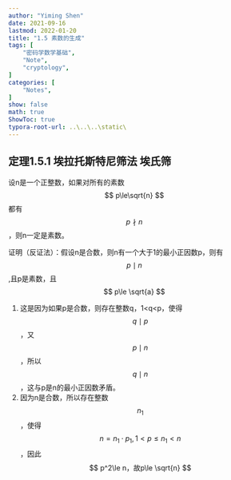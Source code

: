 ```yaml
---
author: "Yiming Shen"
date: 2021-09-16
lastmod: 2022-01-20
title: "1.5 素数的生成"
tags: [
    "密码学数学基础",
    "Note",
    "cryptology",
]
categories: [
    "Notes",
]
show: false
math: true
ShowToc: true
typora-root-url: ..\..\..\static\
---
```


## 定理1.5.1 埃拉托斯特尼筛法 埃氏筛

设n是一个正整数，如果对所有的素数   $$  p\le\sqrt{n}    $$  都有  $$    p\nmid n  $$ ，则n一定是素数。

证明（反证法）：假设n是合数，则n有一个大于1的最小正因数p，则有 $$ p\mid n $$ ,且p是素数，且 $$ p\le \sqrt{a} $$ 

1. 这是因为如果p是合数，则存在整数q，1<q<p，使得 $$ q\mid p $$ ，又 $$ p\mid n $$ ，所以 $$ q\mid n $$ ，这与p是n的最小正因数矛盾。
2. 因为n是合数，所以存在整数 $$ n_1 $$ ，使得 $$ n=n_1\cdot p_1,1<p\le n_1<n $$ ，因此 $$ p^2\le n，故p\le \sqrt{n} $$ 



